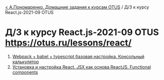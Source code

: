 [< А.Пономаренко. Домашние задания к курсам OTUS](../README.md) / Д/З к курсу React.js-2021-09 OTUS
# Д/З к курсу React.js-2021-09 OTUS https://otus.ru/lessons/react/

1. [Webpack + babel + typescript базовая настройка. Консольный калькулятор](react-2021-09-hw01/README.md)
2. [Установка и настройка React. JSX как основа ReactJS. Functional components](game-of-life/README-hw02.md)
